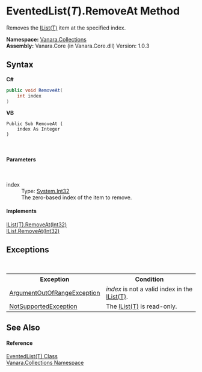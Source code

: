 # EventedList(*T*).RemoveAt Method 
 

Removes the <a href="http://msdn2.microsoft.com/en-us/library/5y536ey6" target="_blank">IList(T)</a> item at the specified index.

**Namespace:**&nbsp;<a href="062563b8-e616-d697-89ef-6de2b291d4a0">Vanara.Collections</a><br />**Assembly:**&nbsp;Vanara.Core (in Vanara.Core.dll) Version: 1.0.3

## Syntax

**C#**<br />
``` C#
public void RemoveAt(
	int index
)
```

**VB**<br />
``` VB
Public Sub RemoveAt ( 
	index As Integer
)
```

<br />

#### Parameters
&nbsp;<dl><dt>index</dt><dd>Type: <a href="http://msdn2.microsoft.com/en-us/library/td2s409d" target="_blank">System.Int32</a><br />The zero-based index of the item to remove.</dd></dl>

#### Implements
<a href="http://msdn2.microsoft.com/en-us/library/c93ab5c9" target="_blank">IList(T).RemoveAt(Int32)</a><br /><a href="http://msdn2.microsoft.com/en-us/library/x5zwtyhy" target="_blank">IList.RemoveAt(Int32)</a><br />

## Exceptions
&nbsp;<table><tr><th>Exception</th><th>Condition</th></tr><tr><td><a href="http://msdn2.microsoft.com/en-us/library/8xt94y6e" target="_blank">ArgumentOutOfRangeException</a></td><td>*index* is not a valid index in the <a href="http://msdn2.microsoft.com/en-us/library/5y536ey6" target="_blank">IList(T)</a>.</td></tr><tr><td><a href="http://msdn2.microsoft.com/en-us/library/8a7a4e64" target="_blank">NotSupportedException</a></td><td>The <a href="http://msdn2.microsoft.com/en-us/library/5y536ey6" target="_blank">IList(T)</a> is read-only.</td></tr></table>

## See Also


#### Reference
<a href="76b2d53b-475e-39f2-60e1-b6b89876e9a2">EventedList(T) Class</a><br /><a href="062563b8-e616-d697-89ef-6de2b291d4a0">Vanara.Collections Namespace</a><br />
